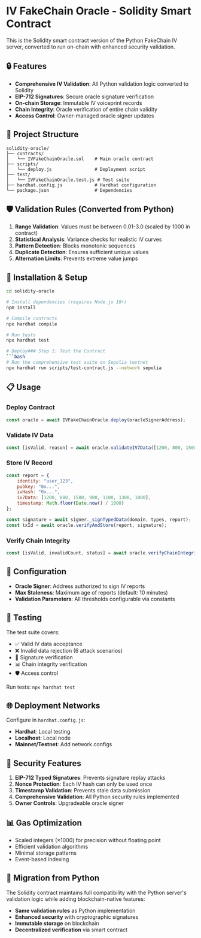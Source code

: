 # IV FakeChain Oracle - Solidity Smart Contract

This is the Solidity smart contract version of the Python FakeChain IV server, converted to run on-chain with enhanced security validation.

## 🔒 Features

- **Comprehensive IV Validation**: All Python validation logic converted to Solidity
- **EIP-712 Signatures**: Secure oracle signature verification
- **On-chain Storage**: Immutable IV voiceprint records
- **Chain Integrity**: Oracle verification of entire chain validity
- **Access Control**: Owner-managed oracle signer updates

## 📁 Project Structure

```
solidity-oracle/
├── contracts/
│   └── IVFakeChainOracle.sol    # Main oracle contract
├── scripts/
│   └── deploy.js                # Deployment script
├── test/
│   └── IVFakeChainOracle.test.js # Test suite
├── hardhat.config.js            # Hardhat configuration
└── package.json                 # Dependencies
```

## 🛡️ Validation Rules (Converted from Python)

1. **Range Validation**: Values must be between 0.01-3.0 (scaled by 1000 in contract)
2. **Statistical Analysis**: Variance checks for realistic IV curves
3. **Pattern Detection**: Blocks monotonic sequences
4. **Duplicate Detection**: Ensures sufficient unique values
5. **Alternation Limits**: Prevents extreme value jumps

## 🚀 Installation & Setup

```bash
cd solidity-oracle

# Install dependencies (requires Node.js 18+)
npm install

# Compile contracts
npx hardhat compile

# Run tests
npx hardhat test

# Deploy### Step 1: Test the Contract
```bash
# Run the comprehensive test suite on Sepolia testnet
npx hardhat run scripts/test-contract.js --network sepolia
```

## 📋 Usage

### Deploy Contract
```javascript
const oracle = await IVFakeChainOracle.deploy(oracleSignerAddress);
```

### Validate IV Data
```javascript
const [isValid, reason] = await oracle.validateIV7Data([1200, 800, 1500, 900, 1100, 1300, 1000]);
```

### Store IV Record
```javascript
const report = {
    identity: "user_123",
    pubkey: "0x...",
    ivHash: "0x...",
    iv7Data: [1200, 800, 1500, 900, 1100, 1300, 1000],
    timestamp: Math.floor(Date.now() / 1000)
};

const signature = await signer._signTypedData(domain, types, report);
const txId = await oracle.verifyAndStore(report, signature);
```

### Verify Chain Integrity
```javascript
const [isValid, invalidCount, status] = await oracle.verifyChainIntegrity();
```

## 🔧 Configuration

- **Oracle Signer**: Address authorized to sign IV reports
- **Max Staleness**: Maximum age of reports (default: 10 minutes)
- **Validation Parameters**: All thresholds configurable via constants

## 🧪 Testing

The test suite covers:
- ✅ Valid IV data acceptance
- ❌ Invalid data rejection (6 attack scenarios)
- 🔐 Signature verification
- 📊 Chain integrity verification
- 🛡️ Access control

Run tests: `npx hardhat test`

## 🌐 Deployment Networks

Configure in `hardhat.config.js`:
- **Hardhat**: Local testing
- **Localhost**: Local node
- **Mainnet/Testnet**: Add network configs

## 🔐 Security Features

1. **EIP-712 Typed Signatures**: Prevents signature replay attacks
2. **Nonce Protection**: Each IV hash can only be used once
3. **Timestamp Validation**: Prevents stale data submission
4. **Comprehensive Validation**: All Python security rules implemented
5. **Owner Controls**: Upgradeable oracle signer

## 📊 Gas Optimization

- Scaled integers (×1000) for precision without floating point
- Efficient validation algorithms
- Minimal storage patterns
- Event-based indexing

## 🔄 Migration from Python

The Solidity contract maintains full compatibility with the Python server's validation logic while adding blockchain-native features:

- **Same validation rules** as Python implementation
- **Enhanced security** with cryptographic signatures
- **Immutable storage** on blockchain
- **Decentralized verification** via smart contract
